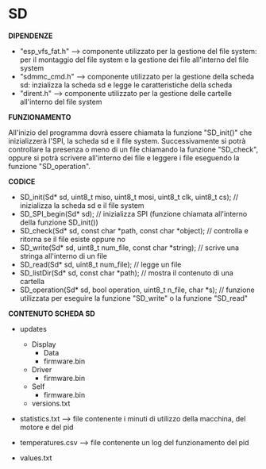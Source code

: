 # SD

**DIPENDENZE**
- "esp_vfs_fat.h" --> componente utilizzato per la gestione del file system: per il montaggio del file system e la gestione dei file all'interno del file system
- "sdmmc_cmd.h" --> componente utilizzato per la gestione della scheda sd: inzializza la scheda sd e legge le caratteristiche della scheda
- "dirent.h" --> componente utilizzato per la gestione delle cartelle all'interno del file system

**FUNZIONAMENTO**

All'inizio del programma dovrà essere chiamata la funzione "SD_init()" che inizializzerà l'SPI, la scheda sd e il file system. Successivamente si potrà controllare la presenza o meno di un file chiamando la funzione "SD_check", oppure si potrà scrivere all'interno dei file e leggere i file eseguendo la funzione "SD_operation".

**CODICE**
- SD_init(Sd* sd, uint8_t miso, uint8_t mosi, uint8_t clk, uint8_t cs);  //  inizializza la scheda sd e il file system
- SD_SPI_begin(Sd* sd);  //  inizializza SPI (funzione chiamata all'interno della funzione SD_init())
- SD_check(Sd* sd, const char *path, const char *object);  //  controlla e ritorna se il file esiste oppure no
- SD_write(Sd* sd, uint8_t num_file, const char *string);  //  scrive una stringa all'interno di un file
- SD_read(Sd* sd, uint8_t num_file);  //  legge un file
- SD_listDir(Sd* sd, const char *path);  //  mostra il contenuto di una cartella
- SD_operation(Sd* sd, bool operation, uint8_t n_file, char *s);  //  funzione utilizzata per eseguire la funzione "SD_write" o la funzione "SD_read"

**CONTENUTO SCHEDA SD**
- updates
  - Display
    - Data
    - firmware.bin
  - Driver
    - firmware.bin
  - Self
    - firmware.bin
  - versions.txt

- statistics.txt        -->     file contenente i minuti di utilizzo della macchina, del motore e del pid

- temperatures.csv      -->     file contenente un log del funzionamento del pid

- values.txt
